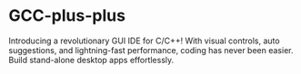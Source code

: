 # GCC-plus-plus
Introducing a revolutionary GUI IDE for C/C++! With visual controls, auto suggestions, and lightning-fast performance, coding has never been easier. Build stand-alone desktop apps effortlessly.
